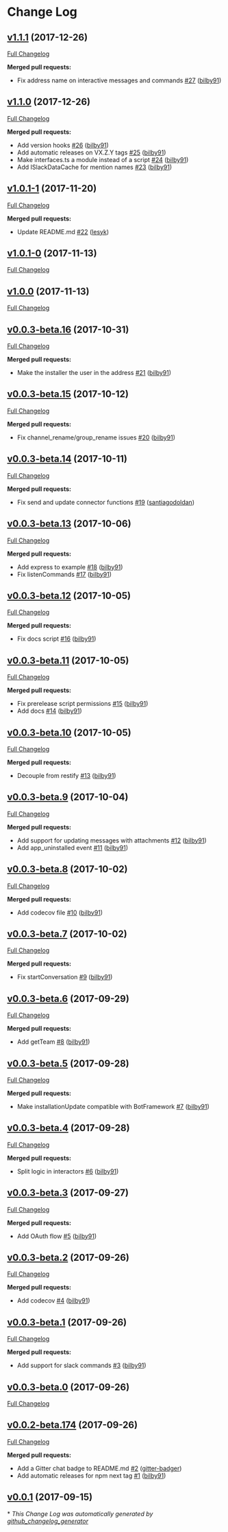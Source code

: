 # Change Log

## [v1.1.1](https://github.com/suttna/botbuilder-slack/tree/v1.1.1) (2017-12-26)
[Full Changelog](https://github.com/suttna/botbuilder-slack/compare/v1.1.0...v1.1.1)

**Merged pull requests:**

- Fix address name on interactive messages and commands [\#27](https://github.com/suttna/botbuilder-slack/pull/27) ([bilby91](https://github.com/bilby91))

## [v1.1.0](https://github.com/suttna/botbuilder-slack/tree/v1.1.0) (2017-12-26)
[Full Changelog](https://github.com/suttna/botbuilder-slack/compare/v1.0.1-1...v1.1.0)

**Merged pull requests:**

- Add version hooks [\#26](https://github.com/suttna/botbuilder-slack/pull/26) ([bilby91](https://github.com/bilby91))
- Add automatic releases on VX.Z.Y tags [\#25](https://github.com/suttna/botbuilder-slack/pull/25) ([bilby91](https://github.com/bilby91))
- Make interfaces.ts a module instead of a script [\#24](https://github.com/suttna/botbuilder-slack/pull/24) ([bilby91](https://github.com/bilby91))
- Add ISlackDataCache for mention names [\#23](https://github.com/suttna/botbuilder-slack/pull/23) ([bilby91](https://github.com/bilby91))

## [v1.0.1-1](https://github.com/suttna/botbuilder-slack/tree/v1.0.1-1) (2017-11-20)
[Full Changelog](https://github.com/suttna/botbuilder-slack/compare/v1.0.1-0...v1.0.1-1)

**Merged pull requests:**

- Update README.md [\#22](https://github.com/suttna/botbuilder-slack/pull/22) ([lesyk](https://github.com/lesyk))

## [v1.0.1-0](https://github.com/suttna/botbuilder-slack/tree/v1.0.1-0) (2017-11-13)
[Full Changelog](https://github.com/suttna/botbuilder-slack/compare/v1.0.0...v1.0.1-0)

## [v1.0.0](https://github.com/suttna/botbuilder-slack/tree/v1.0.0) (2017-11-13)
[Full Changelog](https://github.com/suttna/botbuilder-slack/compare/v0.0.3-beta.16...v1.0.0)

## [v0.0.3-beta.16](https://github.com/suttna/botbuilder-slack/tree/v0.0.3-beta.16) (2017-10-31)
[Full Changelog](https://github.com/suttna/botbuilder-slack/compare/v0.0.3-beta.15...v0.0.3-beta.16)

**Merged pull requests:**

- Make the installer the user in the address [\#21](https://github.com/suttna/botbuilder-slack/pull/21) ([bilby91](https://github.com/bilby91))

## [v0.0.3-beta.15](https://github.com/suttna/botbuilder-slack/tree/v0.0.3-beta.15) (2017-10-12)
[Full Changelog](https://github.com/suttna/botbuilder-slack/compare/v0.0.3-beta.14...v0.0.3-beta.15)

**Merged pull requests:**

- Fix channel\_rename/group\_rename issues [\#20](https://github.com/suttna/botbuilder-slack/pull/20) ([bilby91](https://github.com/bilby91))

## [v0.0.3-beta.14](https://github.com/suttna/botbuilder-slack/tree/v0.0.3-beta.14) (2017-10-11)
[Full Changelog](https://github.com/suttna/botbuilder-slack/compare/v0.0.3-beta.13...v0.0.3-beta.14)

**Merged pull requests:**

- Fix send and update connector functions [\#19](https://github.com/suttna/botbuilder-slack/pull/19) ([santiagodoldan](https://github.com/santiagodoldan))

## [v0.0.3-beta.13](https://github.com/suttna/botbuilder-slack/tree/v0.0.3-beta.13) (2017-10-06)
[Full Changelog](https://github.com/suttna/botbuilder-slack/compare/v0.0.3-beta.12...v0.0.3-beta.13)

**Merged pull requests:**

- Add express to example [\#18](https://github.com/suttna/botbuilder-slack/pull/18) ([bilby91](https://github.com/bilby91))
- Fix listenCommands [\#17](https://github.com/suttna/botbuilder-slack/pull/17) ([bilby91](https://github.com/bilby91))

## [v0.0.3-beta.12](https://github.com/suttna/botbuilder-slack/tree/v0.0.3-beta.12) (2017-10-05)
[Full Changelog](https://github.com/suttna/botbuilder-slack/compare/v0.0.3-beta.11...v0.0.3-beta.12)

**Merged pull requests:**

- Fix docs script [\#16](https://github.com/suttna/botbuilder-slack/pull/16) ([bilby91](https://github.com/bilby91))

## [v0.0.3-beta.11](https://github.com/suttna/botbuilder-slack/tree/v0.0.3-beta.11) (2017-10-05)
[Full Changelog](https://github.com/suttna/botbuilder-slack/compare/v0.0.3-beta.10...v0.0.3-beta.11)

**Merged pull requests:**

- Fix prerelease script permissions [\#15](https://github.com/suttna/botbuilder-slack/pull/15) ([bilby91](https://github.com/bilby91))
- Add docs [\#14](https://github.com/suttna/botbuilder-slack/pull/14) ([bilby91](https://github.com/bilby91))

## [v0.0.3-beta.10](https://github.com/suttna/botbuilder-slack/tree/v0.0.3-beta.10) (2017-10-05)
[Full Changelog](https://github.com/suttna/botbuilder-slack/compare/v0.0.3-beta.9...v0.0.3-beta.10)

**Merged pull requests:**

- Decouple from restify [\#13](https://github.com/suttna/botbuilder-slack/pull/13) ([bilby91](https://github.com/bilby91))

## [v0.0.3-beta.9](https://github.com/suttna/botbuilder-slack/tree/v0.0.3-beta.9) (2017-10-04)
[Full Changelog](https://github.com/suttna/botbuilder-slack/compare/v0.0.3-beta.8...v0.0.3-beta.9)

**Merged pull requests:**

- Add support for updating messages with attachments [\#12](https://github.com/suttna/botbuilder-slack/pull/12) ([bilby91](https://github.com/bilby91))
- Add app\_uninstalled event [\#11](https://github.com/suttna/botbuilder-slack/pull/11) ([bilby91](https://github.com/bilby91))

## [v0.0.3-beta.8](https://github.com/suttna/botbuilder-slack/tree/v0.0.3-beta.8) (2017-10-02)
[Full Changelog](https://github.com/suttna/botbuilder-slack/compare/v0.0.3-beta.7...v0.0.3-beta.8)

**Merged pull requests:**

- Add codecov file [\#10](https://github.com/suttna/botbuilder-slack/pull/10) ([bilby91](https://github.com/bilby91))

## [v0.0.3-beta.7](https://github.com/suttna/botbuilder-slack/tree/v0.0.3-beta.7) (2017-10-02)
[Full Changelog](https://github.com/suttna/botbuilder-slack/compare/v0.0.3-beta.6...v0.0.3-beta.7)

**Merged pull requests:**

- Fix startConversation [\#9](https://github.com/suttna/botbuilder-slack/pull/9) ([bilby91](https://github.com/bilby91))

## [v0.0.3-beta.6](https://github.com/suttna/botbuilder-slack/tree/v0.0.3-beta.6) (2017-09-29)
[Full Changelog](https://github.com/suttna/botbuilder-slack/compare/v0.0.3-beta.5...v0.0.3-beta.6)

**Merged pull requests:**

- Add getTeam [\#8](https://github.com/suttna/botbuilder-slack/pull/8) ([bilby91](https://github.com/bilby91))

## [v0.0.3-beta.5](https://github.com/suttna/botbuilder-slack/tree/v0.0.3-beta.5) (2017-09-28)
[Full Changelog](https://github.com/suttna/botbuilder-slack/compare/v0.0.3-beta.4...v0.0.3-beta.5)

**Merged pull requests:**

- Make installationUpdate compatible with BotFramework [\#7](https://github.com/suttna/botbuilder-slack/pull/7) ([bilby91](https://github.com/bilby91))

## [v0.0.3-beta.4](https://github.com/suttna/botbuilder-slack/tree/v0.0.3-beta.4) (2017-09-28)
[Full Changelog](https://github.com/suttna/botbuilder-slack/compare/v0.0.3-beta.3...v0.0.3-beta.4)

**Merged pull requests:**

- Split logic in interactors [\#6](https://github.com/suttna/botbuilder-slack/pull/6) ([bilby91](https://github.com/bilby91))

## [v0.0.3-beta.3](https://github.com/suttna/botbuilder-slack/tree/v0.0.3-beta.3) (2017-09-27)
[Full Changelog](https://github.com/suttna/botbuilder-slack/compare/v0.0.3-beta.2...v0.0.3-beta.3)

**Merged pull requests:**

- Add OAuth flow [\#5](https://github.com/suttna/botbuilder-slack/pull/5) ([bilby91](https://github.com/bilby91))

## [v0.0.3-beta.2](https://github.com/suttna/botbuilder-slack/tree/v0.0.3-beta.2) (2017-09-26)
[Full Changelog](https://github.com/suttna/botbuilder-slack/compare/v0.0.3-beta.1...v0.0.3-beta.2)

**Merged pull requests:**

- Add codecov [\#4](https://github.com/suttna/botbuilder-slack/pull/4) ([bilby91](https://github.com/bilby91))

## [v0.0.3-beta.1](https://github.com/suttna/botbuilder-slack/tree/v0.0.3-beta.1) (2017-09-26)
[Full Changelog](https://github.com/suttna/botbuilder-slack/compare/v0.0.3-beta.0...v0.0.3-beta.1)

**Merged pull requests:**

- Add support for slack commands [\#3](https://github.com/suttna/botbuilder-slack/pull/3) ([bilby91](https://github.com/bilby91))

## [v0.0.3-beta.0](https://github.com/suttna/botbuilder-slack/tree/v0.0.3-beta.0) (2017-09-26)
[Full Changelog](https://github.com/suttna/botbuilder-slack/compare/v0.0.2-beta.174...v0.0.3-beta.0)

## [v0.0.2-beta.174](https://github.com/suttna/botbuilder-slack/tree/v0.0.2-beta.174) (2017-09-26)
[Full Changelog](https://github.com/suttna/botbuilder-slack/compare/v0.0.1...v0.0.2-beta.174)

**Merged pull requests:**

- Add a Gitter chat badge to README.md [\#2](https://github.com/suttna/botbuilder-slack/pull/2) ([gitter-badger](https://github.com/gitter-badger))
- Add automatic releases for npm next tag [\#1](https://github.com/suttna/botbuilder-slack/pull/1) ([bilby91](https://github.com/bilby91))

## [v0.0.1](https://github.com/suttna/botbuilder-slack/tree/v0.0.1) (2017-09-15)


\* *This Change Log was automatically generated by [github_changelog_generator](https://github.com/skywinder/Github-Changelog-Generator)*